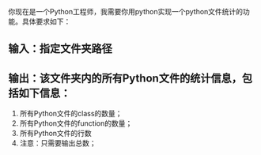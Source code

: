 你现在是一个Python工程师，我需要你用python实现一个python文件统计的功能。具体要求如下：

## 输入：指定文件夹路径
## 输出：该文件夹内的所有Python文件的统计信息，包括如下信息：
1. 所有Python文件的class的数量；
2. 所有Python文件的function的数量；
3. 所有Python文件的行数
4. 注意：只需要输出总数；



